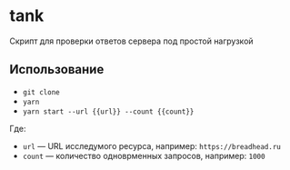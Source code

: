 # tank

Скрипт для проверки ответов сервера под простой нагрузкой

## Использование

+ `git clone`
+ `yarn`
+ `yarn start --url {{url}} --count {{count}}`

Где:
+ `url` — URL исследумого ресурса, например: `https://breadhead.ru`
+ `count` — количество одноврменных запросов, например: `1000`
